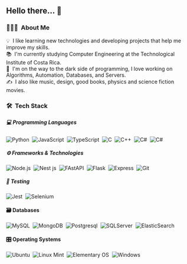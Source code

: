 <!--![Banner](https://github.com/estalvgs1999/estalvgs1999/blob/master/assets/banner.png) -->

## Hello there... 👋

### 👨🏻‍💻 &nbsp;About Me

💡 &nbsp;I like learning new technologies and developing projects that help me improve my skills.\
📚 &nbsp;I'm currently studying Computer Engineering at the Technological Institute of Costa Rica.\
🚀 &nbsp;I'm on the way to the dark side of programming, I love working on Algorithms, Automation, Databases, and Servers.\
✍️ &nbsp;I also like music, design, good books, physics and science fiction movies.

### 🛠 &nbsp;Tech Stack

##### 💻 Programming Languages
![Python](https://img.shields.io/badge/-Python-0d1117?style=flat&logo=python&logoColor=white)&nbsp;
![JavaScript](https://img.shields.io/badge/-JavaScript-0d1117?style=flat&logo=javascript&logoColor=white)&nbsp;
![TypeScript](https://img.shields.io/badge/-TypeScript-0d1117?style=flat&logo=typescript&logoColor=white)&nbsp;
![C](https://img.shields.io/badge/-C-0d1117?style=flat&logo=C&logoColor=white)&nbsp;
![C++](https://img.shields.io/badge/-C++-0d1117?style=flat&logo=C%2B%2B&logoColor=white)&nbsp;
![C#](https://img.shields.io/badge/C%23%20-0d1117?&style=flat&logo=c-sharp&logoColor=white)&nbsp;
![C#](https://img.shields.io/badge/C%23%20-0d1117?&style=flat&logo=c-sharp&logoColor=white)&nbsp;

##### ⚙️ Frameworks & Technologies
![Node.js](https://img.shields.io/badge/-Node.js-1c2f45?style=flat&logo=node.js&logoColor=white)&nbsp;
![Nest js](https://img.shields.io/badge/nestjs%20-1c2f45?&style=flat&logo=nestjs&logoColor=white)&nbsp;
![FAstAPI](https://img.shields.io/badge/-FastAPI-1c2f45?style=flat&logo=fastapi&logoColor=white)&nbsp;
![Flask](https://img.shields.io/badge/-Flask-1c2f45?style=flat&logo=flask)&nbsp;
![Express](https://img.shields.io/badge/express%20-1c2f45?&style=flat&logo=express&logoColor=white)&nbsp;
![Git](https://img.shields.io/badge/-Git-1c2f45?style=flat&logo=git&logoColor=white)&nbsp;

##### 🧪 Testing
![Jest](https://img.shields.io/badge/-jest-0d1117?style=flat&logo=jest&logoColor=white)&nbsp;
![Selenium](https://img.shields.io/badge/-selenium-0d1117?style=flat&logo=selenium&logoColor=white)&nbsp;

#### 🗃 Databases
![MySQL](https://img.shields.io/badge/MySQL-1c2f45?&style=flat&logo=mysql&logoColor=white)&nbsp;
![MongoDB](https://img.shields.io/badge/MongoDB-1c2f45?&style=flat&logo=mongodb&logoColor=white)&nbsp;
![Postgresql](https://img.shields.io/badge/Postgres-1c2f45?&style=flat&logo=postgresql&logoColor=white)&nbsp;
![SQLServer](https://img.shields.io/badge/SQLServer-1c2f45?&style=flat&logo=microsoft-sql-server&logoColor=white)&nbsp;
![ElasticSearch](https://img.shields.io/badge/ElasticSearch-1c2f45?&style=flat&logo=elasticsearch&logoColor=white)&nbsp;

#### 🎛️ Operating Systems
![Ubuntu](https://img.shields.io/badge/Ubuntu-0d1117?style=flat&logo=ubuntu&logoColor=white)&nbsp;
![Linux Mint](https://img.shields.io/badge/Linux%20Mint-0d1117?style=flat&logo=Linux%20Mint&logoColor=white)&nbsp;
![Elementary OS](https://img.shields.io/badge/-elementary%20OS-0d1117?style=flat&logo=elementary&logoColor=white)&nbsp;
![Windows](https://img.shields.io/badge/Windows-0d1117?style=flat&logo=windows&logoColor=white)&nbsp;

<!--
### ⚙️ &nbsp;GitHub Analytics

<p align="justify">
<a href="https://github.com/estalvgs1999">
  <img height=150 src = "https://github-readme-stats.vercel.app/api?username=estalvgs1999&show_icons=true&theme=github_dark&line_height=27&hide=issues">
  <img height=150 src = "https://github-readme-stats.vercel.app/api/top-langs?username=estalvgs1999&hide=scss,css,html,less&theme=github_dark&layout=compact">
</a>
</p>


**estalvgs1999/estalvgs1999** is a ✨ _special_ ✨ repository because its `README.md` (this file) appears on your GitHub profile.

Here are some ideas to get you started:

- 🔭 I’m currently working on ...
- 🌱 I’m currently learning ...
- 👯 I’m looking to collaborate on ...
- 🤔 I’m looking for help with ...
- 💬 Ask me about ...
- 📫 How to reach me: ...
- 😄 Pronouns: ...
- ⚡ Fun fact: ...

-->
